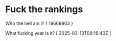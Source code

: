 # Fuck the rankings

Who the hell am I?
{ 19668903 }

What fucking year is it?
[ 2025-03-13T09:16:40Z ]
